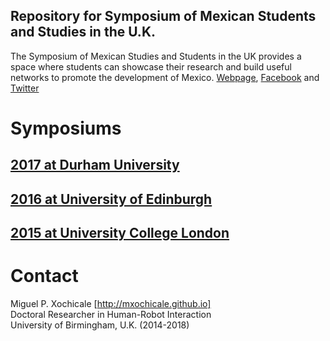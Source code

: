 Repository for Symposium of Mexican Students and Studies in the U.K.
---

The Symposium of Mexican Studies and Students in the UK provides a
space where students can showcase their research and build useful networks
to promote the development of Mexico. [Webpage](http://symposiummx.com/), [Facebook](https://www.facebook.com/SymposiumMX/) and
[Twitter](https://twitter.com/mx_symposium)

# Symposiums

## [2017 at Durham University](https://github.com/mxochicale/symposiummx/tree/master/2017)  

## [2016 at University of Edinburgh](https://github.com/mxochicale/symposiummx/tree/master/2016)  


## [2015 at University College London](https://github.com/mxochicale/symposiummx/tree/master/2015)  





# Contact
Miguel P. Xochicale [http://mxochicale.github.io]  
Doctoral Researcher in Human-Robot Interaction  
University of Birmingham, U.K. (2014-2018)  
